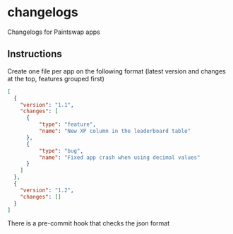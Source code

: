 # changelogs
Changelogs for Paintswap apps

## Instructions

Create one file per app on the following format (latest version and changes at the top, features grouped first)

```json
[
  {
    "version": "1.1",
    "changes": [
      {
          "type": "feature",
          "name": "New XP column in the leaderboard table"
      },
      {
          "type": "bug",
          "name": "Fixed app crash when using decimal values"
      }
    ]
  },
  {
    "version": "1.2",
    "changes": []
  }
]
```

There is a pre-commit hook that checks the json format